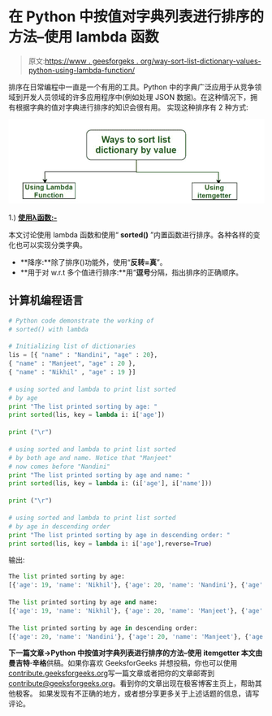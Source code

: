 # 在 Python 中按值对字典列表进行排序的方法–使用 lambda 函数

> 原文:[https://www . geesforgeks . org/way-sort-list-dictionary-values-python-using-lambda-function/](https://www.geeksforgeeks.org/ways-sort-list-dictionaries-values-python-using-lambda-function/)

排序在日常编程中一直是一个有用的工具。Python 中的字典广泛应用于从竞争领域到开发人员领域的许多应用程序中(例如处理 JSON 数据)。在这种情况下，拥有根据字典的值对字典进行排序的知识会很有用。
实现这种排序有 2 种方式:

![](img/583f78c2e4fd2877ec3a0e1a633df5a0.png)

1.) **<u>使用λ函数:-</u>**

本文讨论使用 lambda 函数和使用“ **sorted()** ”内置函数进行排序。各种各样的变化也可以实现分类字典。

*   **降序:**除了排序()功能外，使用“**反转=真**”。
*   **用于对 w.r.t 多个值进行排序:**用“**逗号**分隔，指出排序的正确顺序。

## 计算机编程语言

```py
# Python code demonstrate the working of
# sorted() with lambda

# Initializing list of dictionaries
lis = [{ "name" : "Nandini", "age" : 20},
{ "name" : "Manjeet", "age" : 20 },
{ "name" : "Nikhil" , "age" : 19 }]

# using sorted and lambda to print list sorted
# by age
print "The list printed sorting by age: "
print sorted(lis, key = lambda i: i['age'])

print ("\r")

# using sorted and lambda to print list sorted
# by both age and name. Notice that "Manjeet"
# now comes before "Nandini"
print "The list printed sorting by age and name: "
print sorted(lis, key = lambda i: (i['age'], i['name']))

print ("\r")

# using sorted and lambda to print list sorted
# by age in descending order
print "The list printed sorting by age in descending order: "
print sorted(lis, key = lambda i: i['age'],reverse=True)
```

输出:

```py
The list printed sorting by age: 
[{'age': 19, 'name': 'Nikhil'}, {'age': 20, 'name': 'Nandini'}, {'age': 20, 'name': 'Manjeet'}]

The list printed sorting by age and name: 
[{'age': 19, 'name': 'Nikhil'}, {'age': 20, 'name': 'Manjeet'}, {'age': 20, 'name': 'Nandini'}]

The list printed sorting by age in descending order: 
[{'age': 20, 'name': 'Nandini'}, {'age': 20, 'name': 'Manjeet'}, {'age': 19, 'name': 'Nikhil'}]

```

**下一篇文章->**Python 中按值对字典列表进行排序的方法–使用 itemgetter
本文由**曼吉特·辛格**供稿。如果你喜欢 GeeksforGeeks 并想投稿，你也可以使用[contribute.geeksforgeeks.org](http://www.contribute.geeksforgeeks.org)写一篇文章或者把你的文章邮寄到 contribute@geeksforgeeks.org。看到你的文章出现在极客博客主页上，帮助其他极客。
如果发现有不正确的地方，或者想分享更多关于上述话题的信息，请写评论。